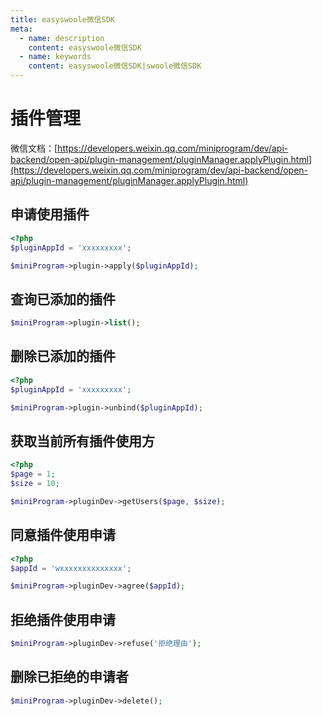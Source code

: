 ```yaml
---
title: easyswoole微信SDK
meta:
  - name: description
    content: easyswoole微信SDK
  - name: keywords
    content: easyswoole微信SDK|swoole微信SDK
---
```


# 插件管理

微信文档：[https://developers.weixin.qq.com/miniprogram/dev/api-backend/open-api/plugin-management/pluginManager.applyPlugin.html](https://developers.weixin.qq.com/miniprogram/dev/api-backend/open-api/plugin-management/pluginManager.applyPlugin.html)

## 申请使用插件

```php
<?php
$pluginAppId = 'xxxxxxxxx';

$miniProgram->plugin->apply($pluginAppId);
```

## 查询已添加的插件

```php
$miniProgram->plugin->list();
```

## 删除已添加的插件

```php
<?php
$pluginAppId = 'xxxxxxxxx';

$miniProgram->plugin->unbind($pluginAppId);
```

## 获取当前所有插件使用方

```php
<?php
$page = 1;
$size = 10;

$miniProgram->pluginDev->getUsers($page, $size);
```

## 同意插件使用申请

```php
<?php
$appId = 'wxxxxxxxxxxxxxx';

$miniProgram->pluginDev->agree($appId);
```

## 拒绝插件使用申请

```php
$miniProgram->pluginDev->refuse('拒绝理由');
```

## 删除已拒绝的申请者

```php
$miniProgram->pluginDev->delete();
```
